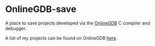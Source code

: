 # OnlineGDB-save

A place to save projects developed via the [OnlineGDB](https://www.onlinegdb.com) C compiler and debugger.

A list of my projects can be found on OnlineGDB [here](https://www.onlinegdb.com).
